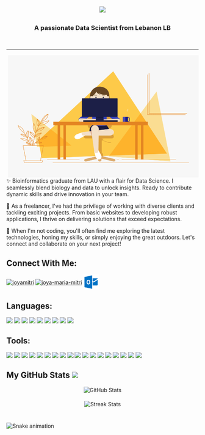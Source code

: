 <!-- Heading -->
<h1 align="center">
    <img src="https://readme-typing-svg.herokuapp.com/?font=Righteous&size=35&color=CBAACB&center=true&vCenter=true&width=500&height=70&duration=4000&lines=Hi+There!+👋;+I'm+Joya+Maria+Mitri!;" />
    
</h1>

<h3 align="center">A passionate Data Scientist from Lebanon LB</h3>

<br/>

<!-- About section -->
---
<!-- code gif-->
<img align="right" alt="GIF" src="./code.gif" width="500" height="320" />

✨ Bioinformatics graduate from LAU with a flair for Data Science. I seamlessly blend biology and data to 
unlock insights. Ready to contribute dynamic skills and drive innovation in your team.

💼 As a freelancer, I've had the privilege of working with diverse clients and tackling exciting projects. From basic websites to developing robust applications, I thrive on delivering solutions that exceed expectations.

🌟 When I'm not coding, you'll often find me exploring the latest technologies, honing my skills, or simply enjoying the great outdoors. Let's connect and collaborate on your next project!

<!-- Connect section -->
### <h2>Connect With Me:</h2>
<p align="left">
<a href="https://instagram.com/joyamitri" target="blank"><img align="center" src="https://raw.githubusercontent.com/rahuldkjain/github-profile-readme-generator/master/src/images/icons/Social/instagram.svg" alt="joyamitri" height="30" width="40" /></a>
<a href="linkedin.com/in/joya-maria-mitri-070571216" target="blank"><img align="center" src="https://raw.githubusercontent.com/rahuldkjain/github-profile-readme-generator/master/src/images/icons/Social/linked-in-alt.svg" alt="joya-maria-mitri" height="30" width="40" /></a>
<a href="mailto:joya_mitri@hotmail.com" target="blank"><img align="center" src="./outlook-svgrepo-com.svg" alt="joya-maria-mitri" height="40" width="40" /></a>
</p>

<!-- Languages section -->
### <h2>Languages:</h2>
<code><img width="10%" src="https://www.vectorlogo.zone/logos/python/python-ar21.svg"></code>
<code><img width="10%" src="https://www.vectorlogo.zone/logos/java/java-ar21.svg"></code>
<code><img width="10%" src="https://www.vectorlogo.zone/logos/gnu_bash/gnu_bash-ar21.svg"></code>
<code><img width="10%" src="https://www.vectorlogo.zone/logos/r-project/r-project-ar21.svg"></code>
<code><img width="10%" src="https://www.vectorlogo.zone/logos/javascript/javascript-ar21.svg"></code>
<code><img width="10%" src="https://www.vectorlogo.zone/logos/w3_html5/w3_html5-ar21.svg"></code>
<code><img width="10%" src="https://www.vectorlogo.zone/logos/w3_css/w3_css-ar21.svg"></code>
<code><img width="10%" src="https://www.vectorlogo.zone/logos/php/php-ar21.svg"></code>
<code><img width="10%" src="https://www.vectorlogo.zone/logos/perl/perl-ar21.svg"></code>

<!-- Tools section -->
### <h2>Tools:</h2>
<code><img width="10%" src="https://www.vectorlogo.zone/logos/laravel/laravel-ar21.svg"></code>
<code><img width="10%" src="https://www.vectorlogo.zone/logos/springio/springio-ar21.svg"></code>
<code><img width="10%" src="https://www.vectorlogo.zone/logos/reactjs/reactjs-ar21.svg"></code>
<code><img width="10%" src="https://www.vectorlogo.zone/logos/nodejs/nodejs-ar21.svg"></code>
<code><img width="10%" src="https://www.vectorlogo.zone/logos/github/github-ar21.svg"></code>
<code><img width="10%" src="https://www.vectorlogo.zone/logos/git-scm/git-scm-ar21.svg"></code>
<code><img width="10%" src="https://www.vectorlogo.zone/logos/ubuntu/ubuntu-ar21.svg"></code>
<code><img width="10%" src="https://www.vectorlogo.zone/logos/visualstudio_code/visualstudio_code-ar21.svg"></code>
<code><img width="10%" src="https://www.vectorlogo.zone/logos/atom_io/atom_io-ar21.svg"></code>
<code><img width="10%" src="https://www.vectorlogo.zone/logos/jupyter/jupyter-ar21.svg"></code>
<code><img width="10%" src="https://www.vectorlogo.zone/logos/eclipse/eclipse-ar21.svg"></code>
<code><img width="10%" src="https://www.vectorlogo.zone/logos/mysql/mysql-ar21.svg"></code>
<code><img width="10%" src="https://www.vectorlogo.zone/logos/mongodb/mongodb-ar21.svg"></code>
<code><img width="10%" src="https://www.vectorlogo.zone/logos/tensorflow/tensorflow-ar21.svg"></code>
<code><img width="10%" src="https://www.vectorlogo.zone/logos/numpy/numpy-ar21.svg"></code>
<code><img width="10%" src="https://www.vectorlogo.zone/logos/usepanda/usepanda-ar21.svg"></code>
<code><img width="10%" src="https://www.vectorlogo.zone/logos/figma/figma-ar21.svg"></code>
<code><img width="10%" src="https://www.vectorlogo.zone/logos/canva/canva-ar21.svg"></code>

<!-- GitHub section -->
 ##  My GitHub Stats <img src = "https://i.pinimg.com/originals/65/c4/f4/65c4f452571be1261e9c623f7da488ac.gif" width = 35px> 
 
<div style="text-align: center;">
    <div style="display: block; margin-bottom: 20px;">
        <img src="https://github-readme-stats.vercel.app/api?username=joyamitri&show_icons=true&theme=omni&locale=en" alt="GitHub Stats" style="height: 180px; width: 400px;" />
    </div>
    <div style="display: block;">
        <img src="https://github-readme-streak-stats.herokuapp.com/?user=joyamitri&theme=omni" alt="Streak Stats" style="height: 180px; width: 400px;" />
    </div>
</div>

###

<br clear="both">

<img src="https://raw.githubusercontent.com/maurodesouza/maurodesouza/output/snake.svg" alt="Snake animation" />

###
